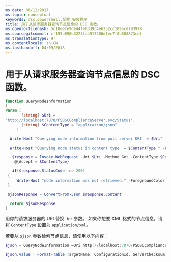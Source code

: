 ```yaml
---
ms.date: 06/12/2017
ms.topic: conceptual
keywords: dsc,powershell,配置,安装程序
title: 用于从请求服务器查询节点信息的 DSC 函数。
ms.openlocfilehash: 5c10eefe9ded4fe6339c4e6252cc189bcd793978
ms.sourcegitcommit: cf195b090b3223fa4917206dfec7f0b603873cdf
ms.translationtype: HT
ms.contentlocale: zh-CN
ms.lasthandoff: 04/09/2018
---
```

# <a name="dsc-function-to-query-node-information-from-pull-server"></a>用于从请求服务器查询节点信息的 DSC 函数。

```powershell
function QueryNodeInformation
{
Param (
       [string] $Uri =
"http://localhost:7070/PSDSCComplianceServer.svc/Status",
       [string] $ContentType = "application/json"
     )

  Write-Host "Querying node information from pull server URI  = $Uri" -ForegroundColor Green

  Write-Host "Querying node status in content type  = $ContentType " -ForegroundColor Green

   $response = Invoke-WebRequest -Uri $Uri -Method Get -ContentType $ContentType -UseDefaultCredentials -Headers
    @{Accept = $ContentType}

   if($response.StatusCode -ne 200)
 {
     Write-Host "node information was not retrieved." -ForegroundColor Red
 }

 $jsonResponse = ConvertFrom-Json $response.Content

  return $jsonResponse
}
```

用你的请求服务器的 URI 替换 `Uri` 参数。 如果你想要 XML 格式的节点信息，请将 `ContentType` 设置为 `application/xml`。

若要从 `$json` 参数检索节点信息，请使用以下内容：

```powershell
$json = QueryNodeInformation –Uri http://localhost:7070/PSDSCComplianceServer.svc/Status

$json.value | Format-Table TargetName, ConfigurationId, ServerChecksum, NodeCompliant, LastComplianceTime, StatusCode
```